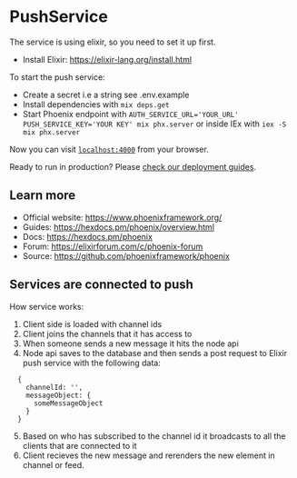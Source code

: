 # PushService

The service is using elixir, so you need to set it up first.

- Install Elixir: https://elixir-lang.org/install.html

To start the push service:

- Create a secret i.e a string see .env.example
- Install dependencies with `mix deps.get`
- Start Phoenix endpoint with `AUTH_SERVICE_URL='YOUR_URL' PUSH_SERVICE_KEY='YOUR KEY' mix phx.server` or inside IEx with `iex -S mix phx.server`

Now you can visit [`localhost:4000`](http://localhost:4000) from your browser.

Ready to run in production? Please [check our deployment guides](https://hexdocs.pm/phoenix/deployment.html).

## Learn more

- Official website: https://www.phoenixframework.org/
- Guides: https://hexdocs.pm/phoenix/overview.html
- Docs: https://hexdocs.pm/phoenix
- Forum: https://elixirforum.com/c/phoenix-forum
- Source: https://github.com/phoenixframework/phoenix

## Services are connected to push

How service works:

1. Client side is loaded with channel ids
2. Client joins the channels that it has access to
3. When someone sends a new message it hits the node api
4. Node api saves to the database and then sends a post request to Elixir push service with the following data:

```
  {
    channelId: '',
    messageObject: {
      someMessageObject
    }
  }
```

5. Based on who has subscribed to the channel id it broadcasts to all the clients that are connected to it
6. Client recieves the new message and rerenders the new element in channel or feed.
